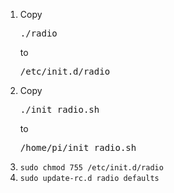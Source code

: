1. Copy <pre>./radio</pre> to <pre>/etc/init.d/radio</pre>
2. Copy <pre>./init_radio.sh</pre> to <pre>/home/pi/init_radio.sh</pre>
3. <code>sudo chmod 755 /etc/init.d/radio</code>
4. <code>sudo update-rc.d radio defaults</code>